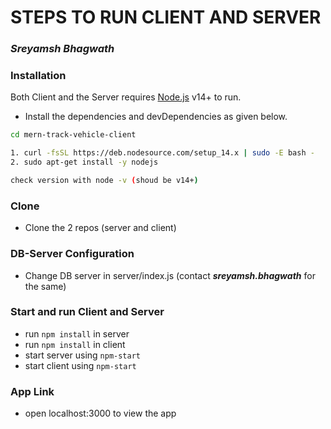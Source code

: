 # STEPS TO RUN CLIENT AND SERVER
### _Sreyamsh Bhagwath_


### Installation

Both Client and the Server requires [Node.js](https://nodejs.org/) v14+ to run.

- Install the dependencies and devDependencies as given below.

```sh
cd mern-track-vehicle-client

1. curl -fsSL https://deb.nodesource.com/setup_14.x | sudo -E bash -
2. sudo apt-get install -y nodejs

check version with node -v (shoud be v14+)
```


### Clone 
- Clone the 2 repos (server and client)


### DB-Server Configuration

- Change DB server in server/index.js (contact **_sreyamsh.bhagwath_** for the same)


### Start and run Client and Server
- run `npm install` in server  
- run `npm install` in client
- start server using `npm-start`
- start client using `npm-start`

### App Link
- open localhost:3000 to view the app

